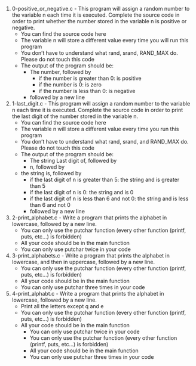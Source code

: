 1. 0-positive_or_negative.c - This program will assign a random number to the variable n each time it is executed. Complete the source code in order to print whether the number stored in the variable n is positive or negative.
	- You can find the source code here
	- The variable n will store a different value every time you will run this program
	- You don’t have to understand what rand, srand, RAND_MAX do. Please do not touch this code
	- The output of the program should be:
		- The number, followed by
			- if the number is greater than 0: is positive
			- if the number is 0: is zero
			- if the number is less than 0: is negative
		- followed by a new line
2. 1-last_digit.c - This program will assign a random number to the variable n each time it is executed. Complete the source code in order to print the last digit of the number stored in the variable n.
	- You can find the source code here
	- The variable n will store a different value every time you run this program
	- You don’t have to understand what rand, srand, and RAND_MAX do. Please do not touch this code
	- The output of the program should be:
		- The string Last digit of, followed by
		- n, followed by
	- the string is, followed by
		- if the last digit of n is greater than 5: the string and is greater than 5
		- if the last digit of n is 0: the string and is 0
		- if the last digit of n is less than 6 and not 0: the string and is less than 6 and not 0
		- followed by a new line
3. 2-print_alphabet.c - Write a program that prints the alphabet in lowercase, followed by a new line.
	- You can only use the putchar function (every other function (printf, puts, etc…) is forbidden)
	- All your code should be in the main function
	- You can only use putchar twice in your code
4. 3-print_alphabets.c - Write a program that prints the alphabet in lowercase, and then in uppercase, followed by a new line.
	- You can only use the putchar function (every other function (printf, puts, etc…) is forbidden)
	- All your code should be in the main function
	- You can only use putchar three times in your code
5. 4-print_alphabt.c - Write a program that prints the alphabet in lowercase, followed by a new line.
	- Print all the letters except q and e
	- You can only use the putchar function (every other function (printf, puts, etc…) is forbidden)
	- All your code should be in the main function
		- You can only use putchar twice in your code
		- You can only use the putchar function (every other function (printf, puts, etc…) is forbidden)
		- All your code should be in the main function
		- You can only use putchar three times in your code
